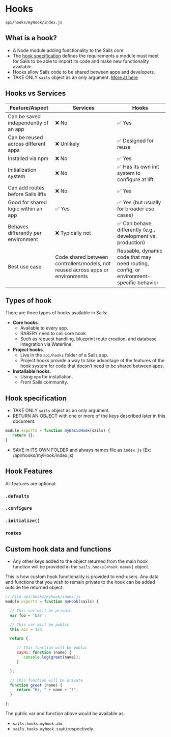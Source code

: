 # Hooks
`api/hooks/myHook/index.js`

## What is a hook?
- A Node module adding functionality to the Sails core
- The [hook specification](#5-hook-specification) defines the requirements a module must meet for Sails to be able to import its code and make new functionality available.
- Hooks allow Sails code to be shared between apps and developers.
- TAKE ONLY `sails` object as an only argument. [More at here](#hook-specification)

## Hooks vs Services
| Feature/Aspect                            | Services                                                                                          | Hooks                                                                                               |
|------------------------------------------|---------------------------------------------------------------------------------------------------|-----------------------------------------------------------------------------------------------------|
| Can be saved independently of an app     | ❌ No                                                                                              | ✅ Yes                                                                                              |
| Can be reused across different apps      | ❌ Unlikely                                                                                        | ✅ Designed for reuse                                                                              |
| Installed via npm                        | ❌ No                                                                                              | ✅ Yes                                                                                              |
| Initialization system                    | ❌ No                                                                                              | ✅ Has its own init system to configure at lift                                                    |
| Can add routes before Sails lifts        | ❌ No                                                                                              | ✅ Yes                                                                                              |
| Good for shared logic within an app      | ✅ Yes                                                                                             | ✅ Yes (but usually for broader use cases)                                                         |
| Behaves differently per environment      | ❌ Typically not                                                                                   | ✅ Can behave differently (e.g., development vs. production)                                       |
| Best use case                            | Code shared between controllers/models, not reused across apps or environments                    | Reusable, dynamic code that may need routing, config, or environment-specific behavior             |

## Types of hook
There are three types of hooks available in Sails:

- **Core hooks**. 
  - Available to every app. 
  - RARERY need to call core hook.
  - Such as request handling, blueprint route creation, and database integration via Waterline. 
- **Project hooks**. 
  - Live in the `api/hooks` folder of a Sails app.
  - Project hooks provide a way to take advantage of the features of the hook system for code that doesn’t need to be shared between apps.
- **Installable hooks**. 
  - Using `npm` for installation.
  - From Sails community.


## Hook specification
- TAKE ONLY `sails` object as an only argument.
- RETURN AN OBJECT with one or more of the keys described later in this document.

```js
module.exports = function myBasicHook(sails) {
   return {};
}
```
- SAVE in ITS OWN FOLDER and always names file as `index.js` (Ex: /api/hooks/myHook/index.js)

## Hook Features
All features are optional:

### `.defaults`


### `.configure`

### `.initialize()`

### `routes`


## Custom hook data and functions
- Any other keys added to the object returned from the main hook function will be provided in the `sails.hooks[<hook name>]` object.

 This is how custom hook functionality is provided to end-users. Any data and functions that you wish to remain private to the hook can be added outside the returned object:

 ```js
// File api/hooks/myhook/index.js
module.exports = function myHook(sails) {

   // This var will be private
   var foo = 'bar';

   // This var will be public
   this.abc = 123;

   return {

      // This function will be public
      sayHi: function (name) {
         console.log(greet(name));
      }

   };

   // This function will be private
   function greet (name) {
      return "Hi, " + name + "!";
   }

};
 ```
The public var and function above would be available as:
- `sails.hooks.myhook.abc`
- `sails.hooks.myhook.sayHi`respectively.
